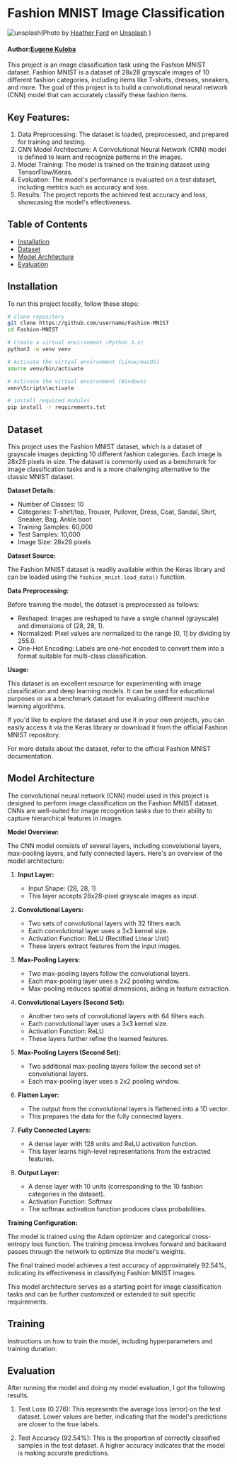 # Fashion MNIST Image Classification
<img src="images/unsplash.jpg" alt="unsplash">(Photo by <a href="https://unsplash.com/@the_modern_life_mrs?utm_content=creditCopyText&utm_medium=referral&utm_source=unsplash">Heather Ford</a> on <a href="https://unsplash.com/photos/5gkYsrH_ebY?utm_content=creditCopyText&utm_medium=referral&utm_source=unsplash">Unsplash</a>
  )

#### **Author**:[Eugene Kuloba](https://github.com/eugenekuloba)

<p>This project is an image classification task using the Fashion MNIST dataset. Fashion MNIST is a dataset of 28x28 grayscale images of 10 different fashion categories, including items like T-shirts, dresses, sneakers, and more. The goal of this project is to build a convolutional neural network (CNN) model that can accurately classify these fashion items.</p>

## Key Features:

1. Data Preprocessing: The dataset is loaded, preprocessed, and prepared for training and testing.
2. CNN Model Architecture: A Convolutional Neural Network (CNN) model is defined to learn and recognize patterns in the images.
3. Model Training: The model is trained on the training dataset using TensorFlow/Keras.
4. Evaluation: The model's performance is evaluated on a test dataset, including metrics such as accuracy and loss.
5. Results: The project reports the achieved test accuracy and loss, showcasing the model's effectiveness.


## Table of Contents

- [Installation](#installation)
- [Dataset](#dataset)
- [Model Architecture](#model-architecture)
- [Evaluation](#evaluation)


## Installation

To run this project locally, follow these steps:

```bash
# clone repository
git clone https://github.com/username/Fashion-MNIST
cd Fashion-MNIST

# Create a virtual environment (Python 3.x)
python3 -m venv venv

# Activate the virtual environment (Linux/macOS)
source venv/bin/activate

# Activate the virtual environment (Windows)
venv\Scripts\activate

# install required modules
pip install -r requirements.txt
```

## Dataset

This project uses the Fashion MNIST dataset, which is a dataset of grayscale images depicting 10 different fashion categories. Each image is 28x28 pixels in size. The dataset is commonly used as a benchmark for image classification tasks and is a more challenging alternative to the classic MNIST dataset.

**Dataset Details:**

- Number of Classes: 10
- Categories: T-shirt/top, Trouser, Pullover, Dress, Coat, Sandal, Shirt, Sneaker, Bag, Ankle boot
- Training Samples: 60,000
- Test Samples: 10,000
- Image Size: 28x28 pixels

**Dataset Source:**

The Fashion MNIST dataset is readily available within the Keras library and can be loaded using the `fashion_mnist.load_data()` function.

**Data Preprocessing:**

Before training the model, the dataset is preprocessed as follows:

- Reshaped: Images are reshaped to have a single channel (grayscale) and dimensions of (28, 28, 1).
- Normalized: Pixel values are normalized to the range [0, 1] by dividing by 255.0.
- One-Hot Encoding: Labels are one-hot encoded to convert them into a format suitable for multi-class classification.

**Usage:**

This dataset is an excellent resource for experimenting with image classification and deep learning models. It can be used for educational purposes or as a benchmark dataset for evaluating different machine learning algorithms.

If you'd like to explore the dataset and use it in your own projects, you can easily access it via the Keras library or download it from the official Fashion MNIST repository.

For more details about the dataset, refer to the official Fashion MNIST documentation.


## Model Architecture

The convolutional neural network (CNN) model used in this project is designed to perform image classification on the Fashion MNIST dataset. CNNs are well-suited for image recognition tasks due to their ability to capture hierarchical features in images.

**Model Overview:**

The CNN model consists of several layers, including convolutional layers, max-pooling layers, and fully connected layers. Here's an overview of the model architecture:

1. **Input Layer:**
   - Input Shape: (28, 28, 1)
   - This layer accepts 28x28-pixel grayscale images as input.

2. **Convolutional Layers:**
   - Two sets of convolutional layers with 32 filters each.
   - Each convolutional layer uses a 3x3 kernel size.
   - Activation Function: ReLU (Rectified Linear Unit)
   - These layers extract features from the input images.

3. **Max-Pooling Layers:**
   - Two max-pooling layers follow the convolutional layers.
   - Each max-pooling layer uses a 2x2 pooling window.
   - Max-pooling reduces spatial dimensions, aiding in feature extraction.

4. **Convolutional Layers (Second Set):**
   - Another two sets of convolutional layers with 64 filters each.
   - Each convolutional layer uses a 3x3 kernel size.
   - Activation Function: ReLU
   - These layers further refine the learned features.

5. **Max-Pooling Layers (Second Set):**
   - Two additional max-pooling layers follow the second set of convolutional layers.
   - Each max-pooling layer uses a 2x2 pooling window.

6. **Flatten Layer:**
   - The output from the convolutional layers is flattened into a 1D vector.
   - This prepares the data for the fully connected layers.

7. **Fully Connected Layers:**
   - A dense layer with 128 units and ReLU activation function.
   - This layer learns high-level representations from the extracted features.

8. **Output Layer:**
   - A dense layer with 10 units (corresponding to the 10 fashion categories in the dataset).
   - Activation Function: Softmax
   - The softmax activation function produces class probabilities.

**Training Configuration:**

The model is trained using the Adam optimizer and categorical cross-entropy loss function. The training process involves forward and backward passes through the network to optimize the model's weights.

The final trained model achieves a test accuracy of approximately 92.54%, indicating its effectiveness in classifying Fashion MNIST images.

This model architecture serves as a starting point for image classification tasks and can be further customized or extended to suit specific requirements.

## Training

Instructions on how to train the model, including hyperparameters and training duration.

## Evaluation

<p> After running the model and doing my model evaluation, I got the following results.

1. Test Loss (0.276): This represents the average loss (error) on the test dataset. Lower values are better, indicating that the model's predictions are closer to the true labels.

2. Test Accuracy (92.54%): This is the proportion of correctly classified samples in the test dataset. A higher accuracy indicates that the model is making accurate predictions.




